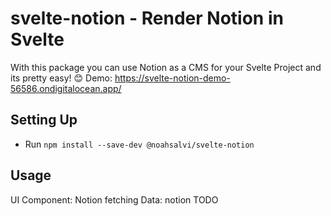 # svelte-notion - Render Notion in Svelte

With this package you can use Notion as a CMS for your Svelte Project and its pretty easy! 😊
Demo: https://svelte-notion-demo-56586.ondigitalocean.app/

## Setting Up

- Run `npm install --save-dev @noahsalvi/svelte-notion`

## Usage

UI Component: Notion
fetching Data: notion
TODO
